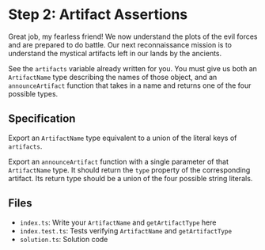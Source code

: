 # Step 2: Artifact Assertions

Great job, my fearless friend!
We now understand the plots of the evil forces and are prepared to do battle.
Our next reconnaissance mission is to understand the mystical artifacts left in our lands by the ancients.

See the `artifacts` variable already written for you.
You must give us both an `ArtifactName` type describing the names of those object, and an `announceArtifact` function that takes in a name and returns one of the four possible types.

## Specification

Export an `ArtifactName` type equivalent to a union of the literal keys of `artifacts`.

Export an `announceArtifact` function with a single parameter of that `ArtifactName` type.
It should return the `type` property of the corresponding artifact.
Its return type should be a union of the four possible string literals.

## Files

- `index.ts`: Write your `ArtifactName` and `getArtifactType` here
- `index.test.ts`: Tests verifying `ArtifactName` and `getArtifactType`
- `solution.ts`: Solution code
